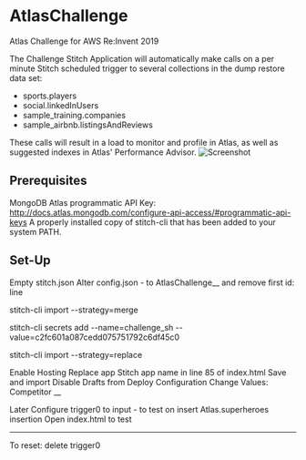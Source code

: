 # AtlasChallenge
Atlas Challenge for AWS Re:Invent 2019

The Challenge Stitch Application will automatically make calls on a per minute Stitch scheduled trigger to several collections in the dump restore data set:

- sports.players
- social.linkedInUsers
- sample_training.companies
- sample_airbnb.listingsAndReviews

These calls will result in a load to monitor and profile in Atlas, as well as suggested indexes in Atlas' Performance Advisor.
![Screenshot](https://user-images.githubusercontent.com/15270412/69666842-88667480-1052-11ea-8c8d-023961c70a52.png)

## Prerequisites
MongoDB Atlas programmatic API Key: http://docs.atlas.mongodb.com/configure-api-access/#programmatic-api-keys
A properly installed copy of stitch-cli that has been added to your system PATH.

## Set-Up
Empty stitch.json
Alter config.json - to AtlasChallenge__  and remove first id: line

stitch-cli import  --strategy=merge 

stitch-cli secrets add --name=challenge_sh --value=c2fc601a087cedd075751792c6df45c0

stitch-cli import  --strategy=replace

Enable Hosting
Replace app Stitch app name in line 85 of index.html
Save and import
Disable Drafts from Deploy Configuration
Change Values: Competitor __


Later 
Configure trigger0 to input - to test on insert Atlas.superheroes insertion
Open index.html to test

_________________________

To reset: delete trigger0

